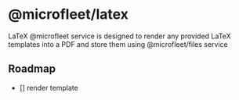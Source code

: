 # @microfleet/latex

LaTeX @microfleet service is designed to render any provided LaTeX templates into a PDF and store them
using @microfleet/files service

## Roadmap

- [] render template
